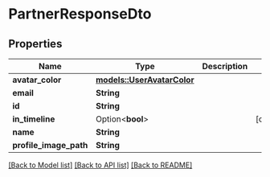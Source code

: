 # PartnerResponseDto

## Properties

Name | Type | Description | Notes
------------ | ------------- | ------------- | -------------
**avatar_color** | [**models::UserAvatarColor**](UserAvatarColor.md) |  | 
**email** | **String** |  | 
**id** | **String** |  | 
**in_timeline** | Option<**bool**> |  | [optional]
**name** | **String** |  | 
**profile_image_path** | **String** |  | 

[[Back to Model list]](../README.md#documentation-for-models) [[Back to API list]](../README.md#documentation-for-api-endpoints) [[Back to README]](../README.md)


